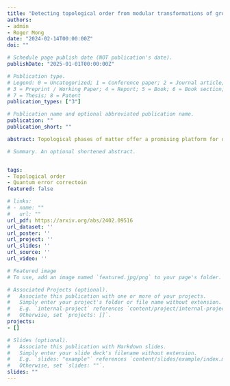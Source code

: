 ```yaml
---
title: "Detecting topological order from modular transformations of ground states on the torus"
authors:
- admin
- Roger Mong
date: "2024-02-14T00:00:00Z"
doi: ""

# Schedule page publish date (NOT publication's date).
publishDate: "2025-01-01T00:00:00Z"

# Publication type.
# Legend: 0 = Uncategorized; 1 = Conference paper; 2 = Journal article;
# 3 = Preprint / Working Paper; 4 = Report; 5 = Book; 6 = Book section;
# 7 = Thesis; 8 = Patent
publication_types: ["3"]

# Publication name and optional abbreviated publication name.
publication: ""
publication_short: ""

abstract: Topological phases of matter offer a promising platform for quantum computation and quantum error correction. Nevertheless, unlike its counterpart in pure states, descriptions of topological order in mixed states remain relatively under-explored. Our work gives two definitions for replica topological order in mixed states, which involve $n$~copies of density matrices of the mixed state. Our framework categorizes topological orders in mixed states as either quantum, classical, or trivial, depending on the type of information that can be encoded. For the case of the toric code model in the presence of decoherence, we associate for each phase a quantum channel and describes the structure of the code space. We show that in the quantum-topological phase, there exists a postselection-based error correction protocol that recovers the quantum information, while in the classical-topological phase, the quantum information has decohere and cannot be fully recovered. We accomplish this by describing the mixed state as a projected entangled pairs state (PEPS) and identifying the symmetry-protected topological order of its boundary state to the bulk topology. Using this formalism, we enumerate all the possible mixed state phases which result from applying a local decoherence channel to the toric code. In addition to the classical-topological phases that have been previously reported on, we also find mixed states exhibiting chiral topological order. We discuss the extent that our findings can be extrapolated to $n \to 1$ limit.

# Summary. An optional shortened abstract.


tags:
- Topological order
- Quantum error correctoin
featured: false

# links:
# - name: ""
#   url: ""
url_pdf: https://arxiv.org/abs/2402.09516
url_dataset: ''
url_poster: ''
url_project: ''
url_slides: ''
url_source: ''
url_video: ''

# Featured image
# To use, add an image named `featured.jpg/png` to your page's folder. 

# Associated Projects (optional).
#   Associate this publication with one or more of your projects.
#   Simply enter your project's folder or file name without extension.
#   E.g. `internal-project` references `content/project/internal-project/index.md`.
#   Otherwise, set `projects: []`.
projects: 
- []

# Slides (optional).
#   Associate this publication with Markdown slides.
#   Simply enter your slide deck's filename without extension.
#   E.g. `slides: "example"` references `content/slides/example/index.md`.
#   Otherwise, set `slides: ""`.
slides: ""
---
```

